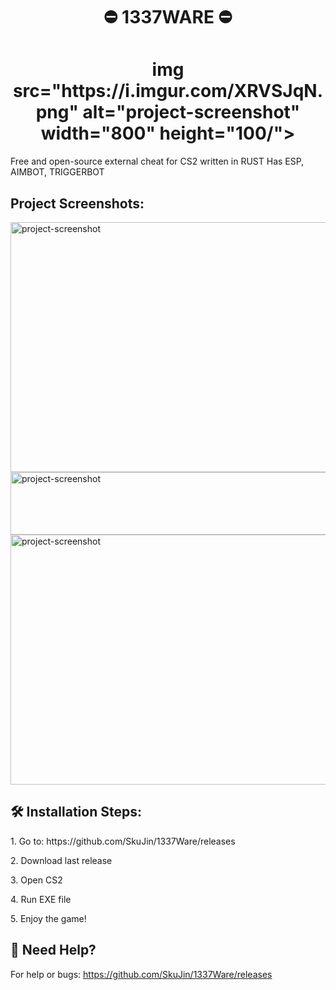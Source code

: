 <h1 align="center" id="title">⛔ 1337WARE ⛔</h1>
<h1 align="center">img src="https://i.imgur.com/XRVSJqN.png" alt="project-screenshot" width="800" height="100/"></h1>

<p id="description">Free and open-source external cheat for CS2 written in RUST Has ESP, AIMBOT, TRIGGERBOT</p>

<h2>Project Screenshots:</h2>


<img src="https://i.imgur.com/eBNo9FC.jpg" alt="project-screenshot" width="800" height="400/">

<img src="https://i.imgur.com/XRVSJqN.png" alt="project-screenshot" width="800" height="100/">

<img src="https://i.imgur.com/vrHTqh1.jpg" alt="project-screenshot" width="800" height="400/">



<h2>🛠️ Installation Steps:</h2>

<p>1. Go to: https://github.com/SkuJin/1337Ware/releases</p>

<p>2. Download last release</p>

<p>3. Open CS2</p>

<p>4. Run EXE file</p>

<p>5. Enjoy the game!</p>

<h2>💖 Need Help?</h2>

For help or bugs: https://github.com/SkuJin/1337Ware/releases
